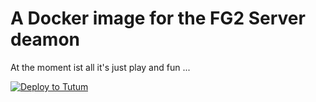 # A Docker image for the FG2 Server deamon

At the moment ist all it's just play and fun ...

[![Deploy to Tutum](https://s.tutum.co/deploy-to-tutum.svg)](https://dashboard.tutum.co/stack/deploy/)

